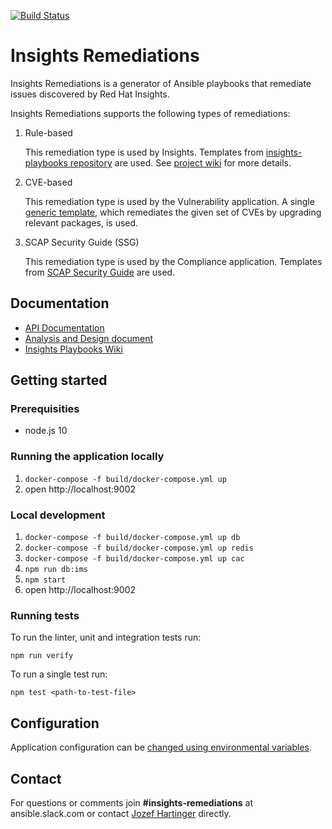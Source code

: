 [![Build Status](https://jenkins-jenkins.5a9f.insights-dev.openshiftapps.com/buildStatus/icon?job=insights-remediations/insights-remediations-ci)](https://jenkins-jenkins.5a9f.insights-dev.openshiftapps.com/job/insights-remediations/job/insights-remediations-ci/)

# Insights Remediations

Insights Remediations is a generator of Ansible playbooks that remediate issues discovered by Red Hat Insights.

Insights Remediations supports the following types of remediations:

1. Rule-based

    This remediation type is used by Insights.
    Templates from [insights-playbooks repository](https://github.com/redhatinsights/insights-playbooks) are used.
    See [project wiki](https://github.com/redhatinsights/insights-playbooks/wiki) for more details.

1. CVE-based

    This remediation type is used by the Vulnerability application.
    A single [generic template](https://github.com/RedHatInsights/insights-remediations/blob/master/src/templates/static/vulnerabilities/cves.yml), which remediates the given set of CVEs by upgrading relevant packages, is used.

1. SCAP Security Guide (SSG)

    This remediation type is used by the Compliance application.
    Templates from [SCAP Security Guide](https://github.com/OpenSCAP/scap-security-guide) are used.


## Documentation

* [API Documentation](https://remediations-ci.5a9f.insights-dev.openshiftapps.com)
* [Analysis and Design document](https://docs.google.com/document/d/13uOO5UWSkQl3AgphY-FgSnHdxi0RIrk4jeC6CqFrpec/edit?usp=sharing)
* [Insights Playbooks Wiki](https://github.com/redhatinsights/insights-playbooks/wiki)

## Getting started

### Prerequisities

* node.js 10

### Running the application locally

1. ```docker-compose -f build/docker-compose.yml up```
1. open http://localhost:9002

### Local development

1. ```docker-compose -f build/docker-compose.yml up db```
1. ```docker-compose -f build/docker-compose.yml up redis```
1. ```docker-compose -f build/docker-compose.yml up cac```
1. ```npm run db:ims```
1. ```npm start```
1. open http://localhost:9002

### Running tests

To run the linter, unit and integration tests run:
```
npm run verify
```

To run a single test run:
```
npm test <path-to-test-file>
```

## Configuration

Application configuration can be [changed using environmental variables](https://github.com/RedHatInsights/insights-remediations/blob/master/src/config/index.js).

## Contact
For questions or comments join **#insights-remediations** at ansible.slack.com or contact [Jozef Hartinger](https://github.com/jharting) directly.
